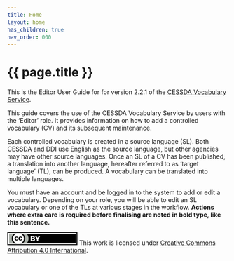 ```yaml
---
title: Home
layout: home
has_children: true
nav_order: 000
---
```


# {{ page.title }}

This is the Editor User Guide for for version 2.2.1 of the [CESSDA Vocabulary Service](https://vocabularies.cessda.eu/).

This guide covers the use of the CESSDA Vocabulary Service by users with the ‘Editor’ role.
It provides information on how to add a controlled vocabulary (CV) and its subsequent maintenance.

Each controlled vocabulary is created in a source language (SL).
Both CESSDA and DDI use English as the source language,
but other agencies may have other source languages.
Once an SL of a CV has been published, a translation into another language, hereafter referred to as ‘target language’ (TL),
can be produced.
A vocabulary can be translated into multiple languages.

You must have an account and be logged in to the system to add or edit a vocabulary.
Depending on your role, you will be able to edit an SL vocabulary or one of the TLs at various stages in the workflow.
**Actions where extra care is required before finalising are noted in bold type, like this sentence.**

![CC-BY-4.0](images/cc-by.svg "CC-BY-4.0")
This work is licensed under [Creative Commons Attribution 4.0 International](https://creativecommons.org/licenses/by/4.0/).
